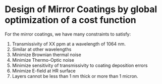 # Design of Mirror Coatings by global optimization of a cost function

For the mirror coatings, we have many constraints to satisfy:

1. Transmissivity of XX ppm at a wavelength of 1064 nm.
1. Similar at other wavelengths
1. Minimize Brownian thermal noise
1. Minimize Thermo-Optic noise
1. Minimize sensitivity of transmissivity to coating deposition errors
1. Minimize E-field at HR surface
1. Layers cannot be less than 1 nm thick or more than 1 micron.

#